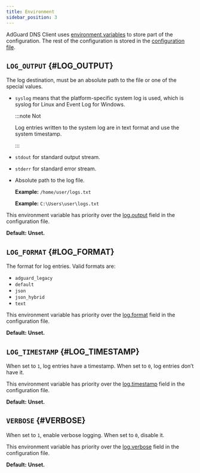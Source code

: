 ```yaml
---
title: Environment
sidebar_position: 3
---
```


<!-- markdownlint-configure-file {"ul-indent":{"indent":4,"start_indent":2,"start_indented":true}} -->

AdGuard DNS Client uses [environment variables][wiki-env] to store part of the configuration. The rest of the configuration is stored in the [configuration file][conf].

[conf]: configuration.md
[wiki-env]: https://en.wikipedia.org/wiki/Environment_variable

## `LOG_OUTPUT` {#LOG_OUTPUT}

The log destination, must be an absolute path to the file or one of the special values.

- `syslog` means that the platform-specific system log is used, which is syslog for Linux and Event Log for Windows.

  :::note Not

  Log entries written to the system log are in text format and use the system timestamp.

  :::

- `stdout` for standard output stream.

- `stderr` for standard error stream.

- Absolute path to the log file.

  **Example:** `/home/user/logs.txt`

  **Example:** `C:\Users\user\logs.txt`

This environment variable has priority over the [log.output][conf-log] field in the configuration file.

**Default:** **Unset.**

[conf-log]: configuration.md#log

## `LOG_FORMAT` {#LOG_FORMAT}

The format for log entries.  Valid formats are:

- `adguard_legacy`
- `default`
- `json`
- `json_hybrid`
- `text`

<!--
    TODO(s.chzhen):  Add output examples.
-->

This environment variable has priority over the [log.format][conf-log] field in the configuration file.

**Default:** **Unset.**

## `LOG_TIMESTAMP` {#LOG_TIMESTAMP}

When set to `1`, log entries have a timestamp. When set to `0`, log entries don’t have it.

This environment variable has priority over the [log.timestamp][conf-log] field in the configuration file.

**Default:** **Unset.**

## `VERBOSE` {#VERBOSE}

When set to `1`, enable verbose logging. When set to `0`, disable it.

This environment variable has priority over the [log.verbose][conf-log] field in the configuration file.

**Default:** **Unset.**
